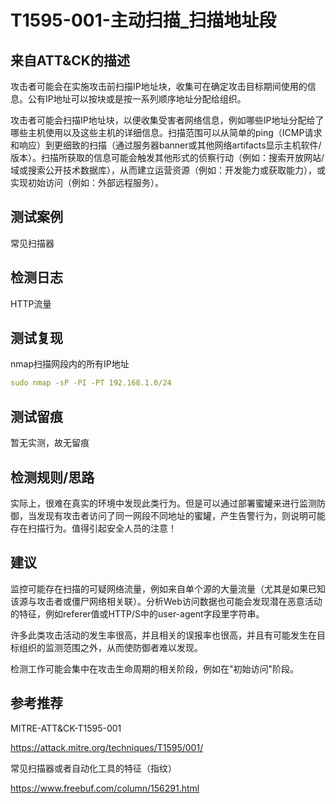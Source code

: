 # T1595-001-主动扫描_扫描地址段

## 来自ATT&CK的描述

攻击者可能会在实施攻击前扫描IP地址块，收集可在确定攻击目标期间使用的信息。公有IP地址可以按块或是按一系列顺序地址分配给组织。

攻击者可能会扫描IP地址块，以便收集受害者网络信息，例如哪些IP地址分配给了哪些主机使用以及这些主机的详细信息。扫描范围可以从简单的ping（ICMP请求和响应）到更细致的扫描（通过服务器banner或其他网络artifacts显示主机软件/版本）。扫描所获取的信息可能会触发其他形式的侦察行动（例如：搜索开放网站/域或搜索公开技术数据库），从而建立运营资源（例如：开发能力或获取能力），或实现初始访问（例如：外部远程服务）。

## 测试案例

常见扫描器

## 检测日志

HTTP流量

## 测试复现

nmap扫描网段内的所有IP地址

```yml
sudo nmap -sP -PI -PT 192.168.1.0/24
```

## 测试留痕

暂无实测，故无留痕

## 检测规则/思路

实际上，很难在真实的环境中发现此类行为。但是可以通过部署蜜罐来进行监测防御，当发现有攻击者访问了同一网段不同地址的蜜罐，产生告警行为，则说明可能存在扫描行为。值得引起安全人员的注意！

## 建议

监控可能存在扫描的可疑网络流量，例如来自单个源的大量流量（尤其是如果已知该源与攻击者或僵尸网络相关联）。分析Web访问数据也可能会发现潜在恶意活动的特征，例如referer值或HTTP/S中的user-agent字段里字符串。

许多此类攻击活动的发生率很高，并且相关的误报率也很高，并且有可能发生在目标组织的监测范围之外，从而使防御者难以发现。

检测工作可能会集中在攻击生命周期的相关阶段，例如在"初始访问"阶段。

## 参考推荐

MITRE-ATT&CK-T1595-001

<https://attack.mitre.org/techniques/T1595/001/>

常见扫描器或者自动化工具的特征（指纹）

<https://www.freebuf.com/column/156291.html>
